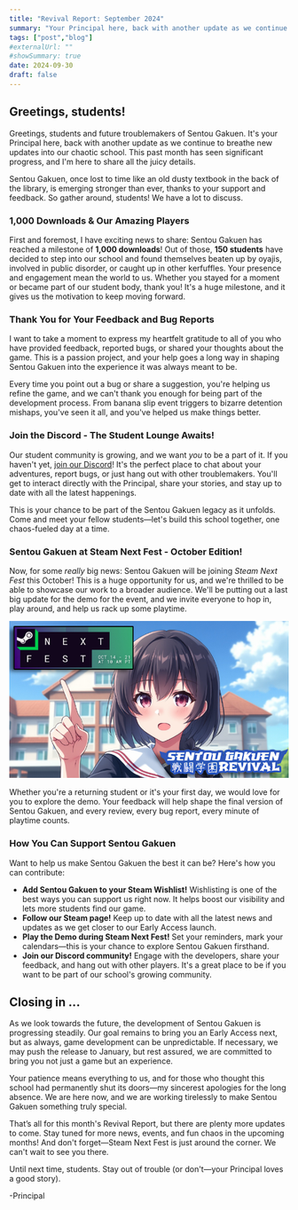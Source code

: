 ```yaml
---
title: "Revival Report: September 2024"
summary: "Your Principal here, back with another update as we continue to breathe new updates into our chaotic school. A significant progress, and I'm here to share all the juicy details."
tags: ["post","blog"]
#externalUrl: ""
#showSummary: true
date: 2024-09-30
draft: false
---
```


## Greetings, students!

Greetings, students and future troublemakers of Sentou Gakuen. It's your Principal here, back with another update as we continue to breathe new updates into our chaotic school. This past month has seen significant progress, and I'm here to share all the juicy details.

Sentou Gakuen, once lost to time like an old dusty textbook in the back of the library, is emerging stronger than ever, thanks to your support and feedback. So gather around, students! We have a lot to discuss.

### 1,000 Downloads & Our Amazing Players

First and foremost, I have exciting news to share: Sentou Gakuen has reached a milestone of **1,000 downloads**! Out of those, **150 students** have decided to step into our school and found themselves beaten up by oyajis, involved in public disorder, or caught up in other kerfuffles. Your presence and engagement mean the world to us. Whether you stayed for a moment or became part of our student body, thank you! It's a huge milestone, and it gives us the motivation to keep moving forward.

### Thank You for Your Feedback and Bug Reports

I want to take a moment to express my heartfelt gratitude to all of you who have provided feedback, reported bugs, or shared your thoughts about the game. This is a passion project, and your help goes a long way in shaping Sentou Gakuen into the experience it was always meant to be. 

Every time you point out a bug or share a suggestion, you're helping us refine the game, and we can't thank you enough for being part of the development process. From banana slip event triggers to bizarre detention mishaps, you've seen it all, and you've helped us make things better.

### Join the Discord - The Student Lounge Awaits!

Our student community is growing, and we want *you* to be a part of it. If you haven't yet, [join our Discord](https://discord.com/invite/GUJkUWymmT)! It's the perfect place to chat about your adventures, report bugs, or just hang out with other troublemakers. You'll get to interact directly with the Principal, share your stories, and stay up to date with all the latest happenings.

This is your chance to be part of the Sentou Gakuen legacy as it unfolds. Come and meet your fellow students—let's build this school together, one chaos-fueled day at a time.

### Sentou Gakuen at Steam Next Fest - October Edition!

Now, for some *really* big news: Sentou Gakuen will be joining *Steam Next Fest* this October! This is a huge opportunity for us, and we're thrilled to be able to showcase our work to a broader audience. We'll be putting out a last big update for the demo for the event, and we invite everyone to hop in, play around, and help us rack up some playtime.

![](cover.png)

Whether you're a returning student or it's your first day, we would love for you to explore the demo. Your feedback will help shape the final version of Sentou Gakuen, and every review, every bug report, every minute of playtime counts.

### How You Can Support Sentou Gakuen

Want to help us make Sentou Gakuen the best it can be? Here's how you can contribute:

- **Add Sentou Gakuen to your Steam Wishlist!** Wishlisting is one of the best ways you can support us right now. It helps boost our visibility and lets more students find our game.
- **Follow our Steam page!** Keep up to date with all the latest news and updates as we get closer to our Early Access launch.
- **Play the Demo during Steam Next Fest!** Set your reminders, mark your calendars—this is your chance to explore Sentou Gakuen firsthand.
- **Join our Discord community!** Engage with the developers, share your feedback, and hang out with other players. It's a great place to be if you want to be part of our school's growing community.

## Closing in ...

As we look towards the future, the development of Sentou Gakuen is progressing steadily. Our goal remains to bring you an Early Access next, but as always, game development can be unpredictable. If necessary, we may push the release to January, but rest assured, we are committed to bring you not just a game but an experience.

Your patience means everything to us, and for those who thought this school had permanently shut its doors—my sincerest apologies for the long absence. We are here now, and we are working tirelessly to make Sentou Gakuen something truly special.

That’s all for this month's Revival Report, but there are plenty more updates to come. Stay tuned for more news, events, and fun chaos in the upcoming months! And don't forget—Steam Next Fest is just around the corner. We can't wait to see you there.

Until next time, students. Stay out of trouble (or don't—your Principal loves a good story).

-Principal